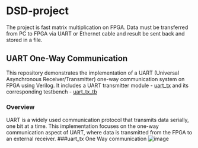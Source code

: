 # DSD-project
 The project is fast matrix multiplication on FPGA. Data must be transferred from PC to FPGA via UART or Ethernet cable and result be sent back and stored in a file. 
## UART One-Way Communication
This repository demonstrates the implementation of a UART (Universal Asynchronous Receiver/Transmitter) one-way communication system on FPGA using Verilog. It includes a UART transmitter module - [uart_tx](#uart-tx) and its corresponding testbench - [uart_tx_tb](#uart-tx-tb)
### Overview
UART is a widely used communication protocol that transmits data serially, one bit at a time. This implementation focuses on the one-way communication aspect of UART, where data is transmitted from the FPGA to an external receiver.
###uart_tx One Way communication
![image](https://github.com/user-attachments/assets/1df4b1d0-1395-465f-889e-8208c6ce1ebc)
 
